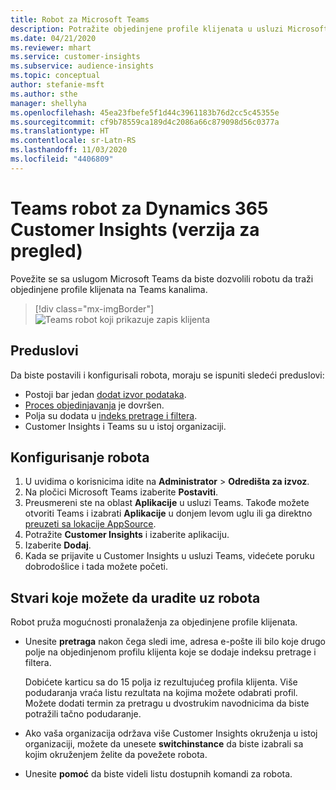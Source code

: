 ```yaml
---
title: Robot za Microsoft Teams
description: Potražite objedinjene profile klijenata u usluzi Microsoft Teams uz pomoć robota.
ms.date: 04/21/2020
ms.reviewer: mhart
ms.service: customer-insights
ms.subservice: audience-insights
ms.topic: conceptual
author: stefanie-msft
ms.author: sthe
manager: shellyha
ms.openlocfilehash: 45ea23fbefe5f1d44c3961183b76d2cc5c45355e
ms.sourcegitcommit: cf9b78559ca189d4c2086a66c879098d56c0377a
ms.translationtype: HT
ms.contentlocale: sr-Latn-RS
ms.lasthandoff: 11/03/2020
ms.locfileid: "4406809"
---
```

# <a name="teams-bot-for-dynamics-365-customer-insights-preview"></a>Teams robot za Dynamics 365 Customer Insights (verzija za pregled)

Povežite se sa uslugom Microsoft Teams da biste dozvolili robotu da traži objedinjene profile klijenata na Teams kanalima.

> [!div class="mx-imgBorder"]
> ![Teams robot koji prikazuje zapis klijenta](media/teams-bot.png "Teams robot koji prikazuje zapis klijenta")

## <a name="prerequisites"></a>Preduslovi

Da biste postavili i konfigurisali robota, moraju se ispuniti sledeći preduslovi:

- Postoji bar jedan [dodat izvor podataka](data-sources.md).
- [Proces objedinjavanja](data-unification.md) je dovršen.
- Polja su dodata u [indeks pretrage i filtera](search-filter-index.md).
- Customer Insights i Teams su u istoj organizaciji.

## <a name="configure-the-bot"></a>Konfigurisanje robota

1. U uvidima o korisnicima idite na **Administrator** > **Odredišta za izvoz**.
1. Na pločici Microsoft Teams izaberite **Postaviti**.
1. Preusmereni ste na oblast **Aplikacije** u usluzi Teams. Takođe možete otvoriti Teams i izabrati **Aplikacije** u donjem levom uglu ili ga direktno [preuzeti sa lokacije AppSource](https://go.microsoft.com/fwlink/?linkid=2124104).
1. Potražite **Customer Insights** i izaberite aplikaciju.
1. Izaberite **Dodaj**.
1. Kada se prijavite u Customer Insights u usluzi Teams, videćete poruku dobrodošlice i tada možete početi.

## <a name="things-you-can-do-with-the-bot"></a>Stvari koje možete da uradite uz robota

Robot pruža mogućnosti pronalaženja za objedinjene profile klijenata.

- Unesite **pretraga** nakon čega sledi ime, adresa e-pošte ili bilo koje drugo polje na objedinjenom profilu klijenta koje se dodaje indeksu pretrage i filtera.

  Dobićete karticu sa do 15 polja iz rezultujućeg profila klijenta. Više podudaranja vraća listu rezultata na kojima možete odabrati profil. Možete dodati termin za pretragu u dvostrukim navodnicima da biste potražili tačno podudaranje.

- Ako vaša organizacija održava više Customer Insights okruženja u istoj organizaciji, možete da unesete **switchinstance** da biste izabrali sa kojim okruženjem želite da povežete robota.

- Unesite **pomoć** da biste videli listu dostupnih komandi za robota.  
